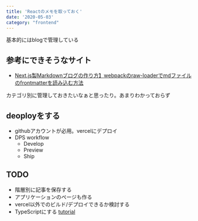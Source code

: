 ```yaml
---
title: 'Reactのメモを取っておく'
date: '2020-05-03'
category: "frontend"
---
```


基本的にはblogで管理している

## 参考にできそうなサイト
- [Next.js製Markdownブログの作り方】webpackのraw-loaderでmdファイルのfrontmatterを読み込む方法](https://qiita.com/oekaki-hoho-ron/items/f6761b8438445fc0cdde)

カテゴリ別に管理しておきたいなぁと思ったり。あまりわかっておらず

## deoployをする
- githubアカウントが必用。vercelにデプロイ
- DPS workflow
    - Develop
    - Preview
    - Ship

## TODO
- 階層別に記事を保存する
- アプリケーションのページも作る
- vercel以外でのビルド/デプロイできるか検討する
- TypeScriptにする [tutorial](https://nextjs.org/learn/excel/typescript)
